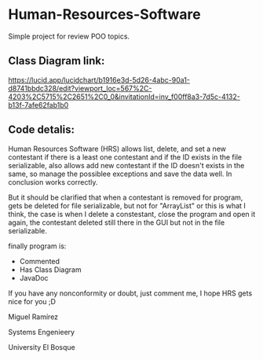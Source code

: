 # Human-Resources-Software
Simple project for review POO topics.

## Class Diagram link:

https://lucid.app/lucidchart/b1916e3d-5d26-4abc-90a1-d8741bbdc328/edit?viewport_loc=567%2C-4203%2C5715%2C2651%2C0_0&invitationId=inv_f00ff8a3-7d5c-4132-b13f-7afe62fab1b0

## Code detalis:

Human Resources Software (HRS) allows list, delete, and set a new contestant if there is a least one contestant and if the ID exists in the file serializable, also allows add new contestant if the ID doesn't exists in the same, so manage the possiblee exceptions and save the data well. In conclusion works correctly. 

But it should be clarified that when a contestant is removed for program, gets be deleted for file serializable, but not for "ArrayList" or this is what I think, the case is when I delete a constestant, close the program and open it again, the contestant deleted still there in the GUI but not in the file serializable.

finally program is:
- Commented
- Has Class Diagram
- JavaDoc

If you have any nonconformity or doubt, just comment me, I hope HRS gets nice for you ;D

Miguel Ramírez

Systems Engenieery

University El Bosque
